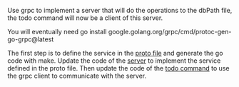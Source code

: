 Use grpc to implement a server that will do the operations to the dbPath file, the todo command will now be a client of this server.

You will eventually need go install google.golang.org/grpc/cmd/protoc-gen-go-grpc@latest

The first step is to define the service in the [proto file](todo.proto) and generate the go code with make.
Update the code of the [server](cmd/server/main.go) to implement the service defined in the proto file.
Then update the code of the [todo command](cmd/todo/main.go) to use the grpc client to communicate with the server.
